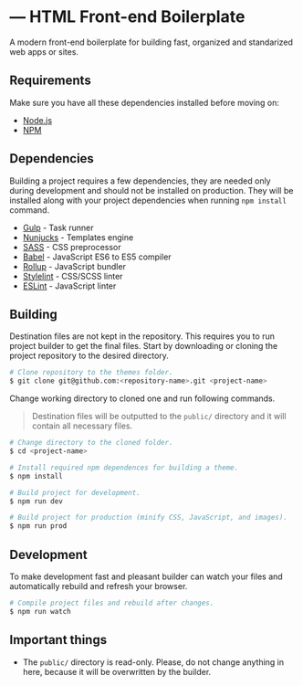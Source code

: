 # <project-name> — HTML Front-end Boilerplate

A modern front-end boilerplate for building fast, organized and standarized web apps or sites.

## Requirements

Make sure you have all these dependencies installed before moving on:

- [Node.js](//nodejs.org/en/)
- [NPM](//www.npmjs.com/)

## Dependencies

Building a project requires a few dependencies, they are needed only during development and should not be installed on production. They will be installed along with your project dependencies when running `npm install` command.

- [Gulp](//gulpjs.com/) - Task runner
- [Nunjucks](//mozilla.github.io/nunjucks/) - Templates engine
- [SASS](//sass-lang.com/) - CSS preprocessor
- [Babel](//babeljs.io/) - JavaScript ES6 to ES5 compiler
- [Rollup](//rollupjs.org/) - JavaScript bundler
- [Stylelint](//stylelint.io/) - CSS/SCSS linter
- [ESLint](//eslint.org/) - JavaScript linter

## Building

Destination files are not kept in the repository. This requires you to run project builder to get the final files. Start by downloading or cloning the project repository to the desired directory.

```bash
# Clone repository to the themes folder.
$ git clone git@github.com:<repository-name>.git <project-name>
```

Change working directory to cloned one and run following commands.

> Destination files will be outputted to the `public/` directory and it will contain all necessary files.

```bash
# Change directory to the cloned folder.
$ cd <project-name>

# Install required npm dependences for building a theme.
$ npm install

# Build project for development.
$ npm run dev

# Build project for production (minify CSS, JavaScript, and images).
$ npm run prod
```

## Development

To make development fast and pleasant builder can watch your files and automatically rebuild and refresh your browser.

```bash
# Compile project files and rebuild after changes.
$ npm run watch
```

## Important things

- The `public/` directory is read-only. Please, do not change anything in here, because it will be overwritten by the builder.
